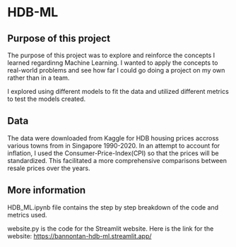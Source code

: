 # HDB-ML #

## Purpose of this project ##
The purpose of this project was to explore and reinforce the concepts I learned regardinng Machine Learning. I wanted to apply the concepts to real-world problems and see how far I could go doing a project on my own rather than in a team.

I explored using different models to fit the data and utilized different metrics to test the models created.

## Data ##

The data were downloaded from Kaggle for HDB housing prices accross various towns from in Singapore 1990-2020. 
In an attempt to account for inflation, I used the Consumer-Price-Index(CPI) so that the prices will be standardized. This facilitated a more comprehensive comparisons between resale prices over the years.

## More information ##

HDB_ML.ipynb file contains the step by step breakdown of the code and metrics used.

website.py is the code for the Streamlit website. Here is the link for the website: https://bannontan-hdb-ml.streamlit.app/
